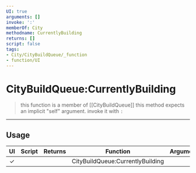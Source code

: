 ```yaml
---
UI: true
arguments: []
invoke: ':'
memberOf: City
methodname: CurrentlyBuilding
returns: []
script: false
tags:
- City/CityBuildQueue/_function
- function/UI
---
```

# CityBuildQueue:CurrentlyBuilding
> this function is a member of [[CityBuildQueue]]
> this method expects an implicit "self" argument. invoke it with `:`
-----
## Usage
|  UI | Script | Returns | Function | Arguments |
|:---:|:------:|-------:|:--------:|:---------|
|✓| ||CityBuildQueue:CurrentlyBuilding||
